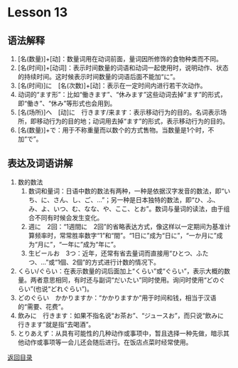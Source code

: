 # Lesson 13

## 语法解释

1. [名(数量)]+[动]：数量词用在动词前面，量词因所修饰的食物种类而不同。
2. [名(时间)]+[动词]：表示时间数量的词语和动词一起使用时，说明动作、状态的持续时间。这时候表示时间数量的词语后面不能加“に”。
3. [名(时间)]に　[名(次数)]+[动]：表示在一定时间内进行若干次动作。
4. 动词的“ます形”：比如“働きます”、“休みます”这些动词去掉“ます”的形式，即“働き”、“休み”等形式也会用到。
5. [名(场所)]へ　[动]に　行きます/来ます：表示移动行为的目的。名词表示场所，即移动行为的目的地；动词用去掉“ます”的形式，表示移动行为的目的。
6. [名(数量)]+で：用于不称重量而以数个的方式售物。当数量是1个时，不加“で”。

## 表达及词语讲解

1. 数的数法
	1. 数词和量词：日语中数的数法有两种，一种是依据汉字发音的数法，即“いち、に、さん、し、ご、...”；另一种是日本独特的数法，即“ひ、ふ、み、よ、いつ、む、なな、や、ここ、とお”。数词与量词的读法，由于组合不同有时候会发生变化。
	2. 週に　2回：“1週間に　2回”的省略表达方式，像这样以一定期间为基准计算频率时，常常胜率数字“1”和“間”。“1日に”成为“日に”，“一か月に”成为“月に”，“一年に”成为“年に”。
	3. 生ビールお　3つ：近年，还常有省去量词而直接用“ひとつ、ふたつ、...”或“1個、2個”的方式进行计数的情况下。
2. くらい/ぐらい：在表示数量的词后面加上“くらい”或“ぐらい”，表示大概的数量。两者意思相同，有时还与副词“だいたい”同时使用。询问时使用“どのぐらい”(也说“どれぐらい”)。
3. どのぐらい　かかりますか：“かかりますか”用于时间和钱，相当于汉语的“需要、花费”。
4. 飲みに　行きます：如果不指名说“お茶お”、“ジュースお”，而只说“飲みに　行きます”就是指“去喝酒”。
5. とりあえず：从具有可能性的几种动作或事项中，暂且选择一种先做，暗示其他动作或事项等一会儿还会随后进行。在饭店点菜时经常使用。

[返回目录](../..)
